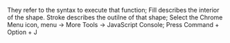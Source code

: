 They refer to the syntax to execute that function;
Fill describes the interior of the shape. Stroke describes the outilne of that shape;
Select the Chrome Menu icon, menu -> More Tools -> JavaScript Console;
Press Command + Option + J 
